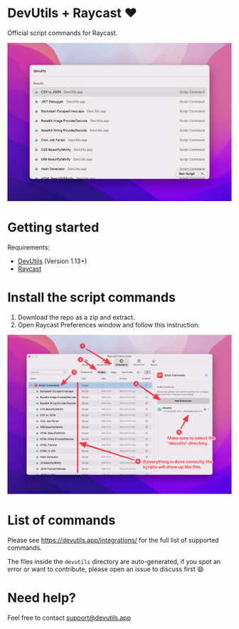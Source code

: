 # DevUtils + Raycast ❤️

Official script commands for Raycast.

![](screenshot.png)

# Getting started

Requirements:

- [DevUtils](https://devutils.app) (Version 1.13+)
- [Raycast](https://raycast.com)

# Install the script commands

1. Download the repo as a zip and extract.
2. Open Raycast Preferences window and follow this instruction:

![](instructions.png)

# List of commands

Please see https://devutils.app/integrations/ for the full list of supported commands.

The files inside the `devutils` directory are auto-generated, if you spot an error or want to contribute, please open an issue to discuss first 😄

# Need help?

Feel free to contact support@devutils.app

